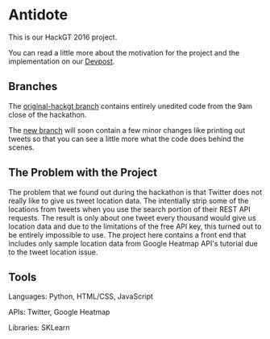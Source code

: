 # Antidote

This is our HackGT 2016 project.

You can read a little more about the motivation for the project and the implementation on our [Devpost](http://devpost.com/software/overdose).

## Branches

The [original-hackgt branch](https://github.com/Bobzeka/BMSHackGT2016/tree/Original-HackGT) contains
entirely unedited code from the 9am close of the hackathon.

The [new branch](https://github.com/Bobzeka/BMSHackGT2016/tree/new) will soon contain a few minor changes
like printing out tweets so that you can see a little more what the code does behind the scenes.

## The Problem with the Project

The problem that we found out during the hackathon is that Twitter does not really like to give us tweet
location data. The intentially strip some of the locations from tweets when you use the search portion of
their REST API requests. The result is only about one tweet every thousand would give us location data and
due to the limitations of the free API key, this turned out to be entirely impossible to use. The project
here contains a front end that includes only sample location data from Google Heatmap API's tutorial due
to the tweet location issue.

## Tools

Languages: Python, HTML/CSS, JavaScript

APIs: Twitter, Google Heatmap

Libraries: SKLearn

